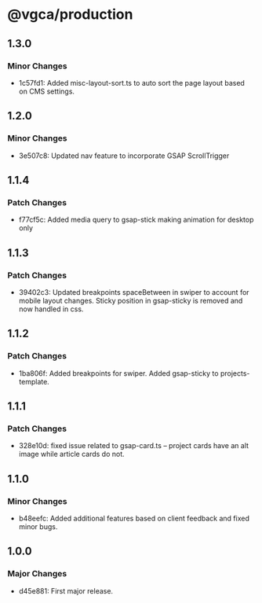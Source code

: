 # @vgca/production

## 1.3.0

### Minor Changes

- 1c57fd1: Added misc-layout-sort.ts to auto sort the page layout based on CMS settings.

## 1.2.0

### Minor Changes

- 3e507c8: Updated nav feature to incorporate GSAP ScrollTrigger

## 1.1.4

### Patch Changes

- f77cf5c: Added media query to gsap-stick making animation for desktop only

## 1.1.3

### Patch Changes

- 39402c3: Updated breakpoints spaceBetween in swiper to account for mobile layout changes. Sticky position in gsap-sticky is removed and now handled in css.

## 1.1.2

### Patch Changes

- 1ba806f: Added breakpoints for swiper. Added gsap-sticky to projects-template.

## 1.1.1

### Patch Changes

- 328e10d: fixed issue related to gsap-card.ts – project cards have an alt image while article cards do not.

## 1.1.0

### Minor Changes

- b48eefc: Added additional features based on client feedback and fixed minor bugs.

## 1.0.0

### Major Changes

- d45e881: First major release.
